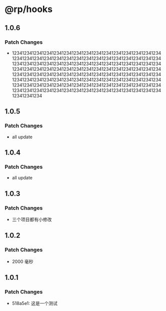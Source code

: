 # @rp/hooks

## 1.0.6

### Patch Changes

- 123412341234123412341234123412341234123412341234123412341234123412341234123412341234123412341234123412341234123412341234123412341234123412341234123412341234123412341234123412341234123412341234123412341234123412341234123412341234123412341234123412341234123412341234123412341234123412341234123412341234123412341234123412341234123412341234123412341234123412341234123412341234123412341234123412341234123412341234123412341234123412341234123412341234123412341234123412341234123412341234123412341234

## 1.0.5

### Patch Changes

- all update

## 1.0.4

### Patch Changes

- all update

## 1.0.3

### Patch Changes

- 三个项目都有小修改

## 1.0.2

### Patch Changes

- 2000 毫秒

## 1.0.1

### Patch Changes

- 518a5e1: 这是一个测试
